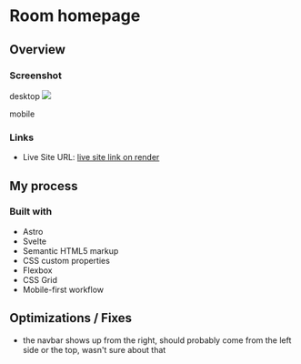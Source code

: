 # Room homepage 

## Overview

### Screenshot

desktop
![](./screenshot.jpg)

mobile
![]()

### Links

- Live Site URL: [live site link on render](https://roomko.onrender.com)

## My process

### Built with

- Astro
- Svelte
- Semantic HTML5 markup
- CSS custom properties
- Flexbox
- CSS Grid
- Mobile-first workflow

## Optimizations / Fixes

- the navbar shows up from the right, should probably come from the left side or the top, wasn't sure about that